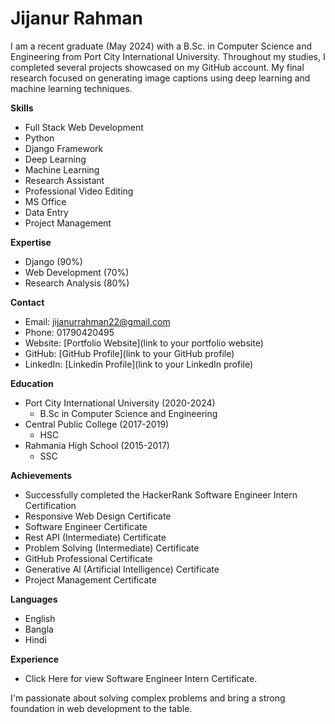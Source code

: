 # Jijanur Rahman

I am a recent graduate (May 2024) with a B.Sc. in Computer Science and Engineering from Port City International University. Throughout my studies, I completed several projects showcased on my GitHub account. My final research focused on generating image captions using deep learning and machine learning techniques.

**Skills**

* Full Stack Web Development
* Python
* Django Framework
* Deep Learning
* Machine Learning
* Research Assistant
* Professional Video Editing
* MS Office
* Data Entry
* Project Management

**Expertise**

* Django (90%)
* Web Development (70%)
* Research Analysis (80%)

**Contact**

* Email: jijanurrahman22@gmail.com
* Phone: 01790420495
* Website: [Portfolio Website](link to your portfolio website)
* GitHub: [GitHub Profile](link to your GitHub profile)
* LinkedIn: [Linkedin Profile](link to your LinkedIn profile)

**Education**

* Port City International University (2020-2024)
    * B.Sc in Computer Science and Engineering
* Central Public College (2017-2019)
    * HSC
* Rahmania High School (2015-2017)
    * SSC

**Achievements**

* Successfully completed the HackerRank Software Engineer Intern Certification
* Responsive Web Design Certificate
* Software Engineer Certificate
* Rest API (Intermediate) Certificate
* Problem Solving (Intermediate) Certificate
* GitHub Professional Certificate
* Generative Al (Artificial Intelligence) Certificate
* Project Management Certificate

**Languages**

* English
* Bangla
* Hindi

**Experience**

* Click Here for view Software Engineer Intern Certificate.

I'm passionate about solving complex problems and bring a strong foundation in web development to the table.  
